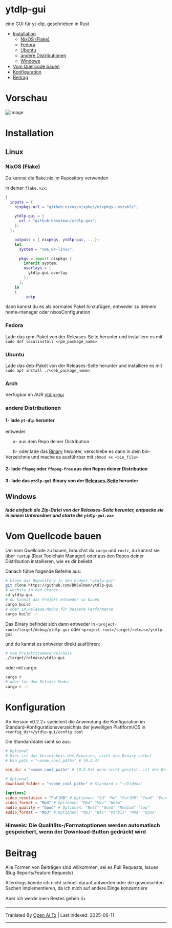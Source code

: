 # ytdlp-gui
eine GUI für yt-dlp, geschrieben in Rust

- [Installation](https://github.com/BKSalman/ytdlp-gui#installation)
  - [NixOS (Flake)](https://github.com/BKSalman/ytdlp-gui#nixos-flake)
  - [Fedora](https://github.com/BKSalman/ytdlp-gui#fedora)
  - [Ubuntu](https://github.com/BKSalman/ytdlp-gui#ubuntu)
  - [andere Distributionen](https://github.com/BKSalman/ytdlp-gui#other-distributions)
  - [Windows](https://github.com/BKSalman/ytdlp-gui#windows)
- [Vom Quellcode bauen](https://github.com/BKSalman/ytdlp-gui#build-from-source)
- [Konfiguration](https://github.com/BKSalman/ytdlp-gui#configuration)
- [Beitrag](https://github.com/BKSalman/ytdlp-gui#contribution)

# Vorschau
![image](https://raw.githubusercontent.com/BKSalman/ytdlp-gui/main/assets/edeecfe8-4d5b-4f10-b5e3-35188d9a23a5)


# Installation
## Linux

### NixOS (Flake)
Du kannst die flake.nix im Repository verwenden

in deiner `flake.nix`:
```nix
{
  inputs = {
    nixpkgs.url = "github:nixos/nixpkgs/nixpkgs-unstable";

    ytdlp-gui = {
      url = "github:bksalman/ytdlp-gui";
    };
  };

    outputs = { nixpkgs, ytdlp-gui, ...}:
    let
      system = "x86_64-linux";

      pkgs = import nixpkgs {
        inherit system;
        overlays = [
          ytdlp-gui.overlay
        ];
      };
    in
    {
      ...snip
```

dann kannst du es als normales Paket hinzufügen, entweder zu deinem home-manager oder nixosConfiguration

### Fedora
Lade das rpm-Paket von der Releases-Seite herunter und installiere es mit ``sudo dnf localinstall <rpm_package_name>``

### Ubuntu
Lade das deb-Paket von der Releases-Seite herunter und installiere es mit ``sudo apt install ./<deb_package_name>``

### Arch

Verfügbar im AUR [ytdlp-gui](https://aur.archlinux.org/packages/ytdlp-gui)

### andere Distributionen

#### 1- lade ``yt-dlp`` herunter
entweder

&nbsp; &nbsp; &nbsp; a- aus dem Repo deiner Distribution

&nbsp; &nbsp; &nbsp; b- oder lade das [Binary](https://github.com/yt-dlp/yt-dlp/releases/latest/download/yt-dlp) herunter, verschiebe es dann in dein bin-Verzeichnis und mache es ausführbar mit `chmod +x <bin_file>`

#### 2- lade ``ffmpeg`` oder ``ffmpeg-free`` aus den Repos deiner Distribution


#### 3- lade das ``ytdlp-gui`` Binary von der [Releases-Seite](https://github.com/BKSalman/ytdlp-gui/releases) herunter

## Windows
##### lade einfach die Zip-Datei von der Releases-Seite herunter, entpacke sie in einem Unterordner und starte die ``ytdlp-gui.exe``

# Vom Quellcode bauen
Um vom Quellcode zu bauen, brauchst du `cargo` und `rustc`, du kannst sie über `rustup` (Rust Toolchain Manager) oder aus den Repos deiner Distribution installieren, wie es dir beliebt

Danach führe folgende Befehle aus:
```bash
# klone das Repository in den Ordner "ytdlp-gui"
git clone https://github.com/BKSalman/ytdlp-gui
# wechsle in den Ordner
cd ytdlp-gui
# du kannst das Projekt entweder so bauen
cargo build
# oder im Release-Modus für bessere Performance
cargo build -r
```
Das Binary befindet sich dann entweder in `<project-root>/target/debug/ytdlp-gui` oder `<project-root>/target/release/ytdlp-gui`

und du kannst es entweder direkt ausführen:
```bash
# vom Projektstammverzeichnis
./target/release/ytdlp-gui
```

oder mit cargo:
```bash
cargo r
# oder für den Release-Modus
cargo r -r
```

# Konfiguration

Ab Version v0.2.2+ speichert die Anwendung die Konfiguration im Standard-Konfigurationsverzeichnis der jeweiligen Plattform/OS in ``<config_dir>/ytdlp-gui/config.toml``

Die Standarddatei sieht so aus:

```toml
# Optional
# Dies ist das Verzeichnis des Binaries, nicht das Binary selbst
# bin_path = "<some_cool_path>" # (0.2.4)

bin_dir = "<some_cool_path>" # (0.2.5+) wenn nicht gesetzt, ist der Befehl `yt-dlp <app_args>`

# Optional
download_folder = "<some_cool_path>" # Standard = "~/Videos"

[options]
video_resolution = "FullHD" # Optionen: "Sd" "Hd" "FullHD" "TwoK" "FourK"
video_format = "Mp4" # Optionen: "Mp4" "Mkv" "Webm"
audio_quality = "Good" # Optionen: "Best" "Good" "Medium" "Low"
audio_format = "Mp3" # Optionen: "Mp3" "Wav" "Vorbis" "M4a" "Opus"
```

### Hinweis: Die Qualitäts-/Formatoptionen werden automatisch gespeichert, wenn der Download-Button gedrückt wird

# Beitrag
Alle Formen von Beiträgen sind willkommen, sei es Pull Requests, Issues (Bug Reports/Feature Requests)

Allerdings könnte ich nicht schnell darauf antworten oder die gewünschten Sachen implementieren, da ich mich auf andere Dinge konzentriere

Aber ich werde mein Bestes geben 👍

---

Tranlated By [Open Ai Tx](https://github.com/OpenAiTx/OpenAiTx) | Last indexed: 2025-06-11

---